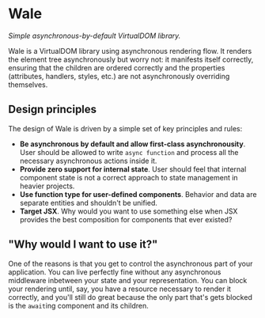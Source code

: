 Wale
========
_Simple asynchronous-by-default VirtualDOM library._

Wale is a VirtualDOM library using asynchronous rendering flow. It renders
the element tree asynchronously but worry not: it manifests itself correctly,
ensuring that the children are ordered correctly and the properties (attributes,
handlers, styles, etc.) are not asynchronously overriding themselves.

## Design principles

The design of Wale is driven by a simple set of key principles and rules:
- **Be asynchronous by default and allow first-class asynchronousity**. User
  should be allowed to write `async function` and process all the necessary
  asynchronous actions inside it.
- **Provide zero support for internal state**. User should feel that internal
  component state is not a correct approach to state management in heavier
  projects.
- **Use function type for user-defined components**. Behavior and data are
  separate entities and shouldn't be unified.
- **Target JSX**. Why would you want to use something else when JSX provides the
  best composition for components that ever existed?

## "Why would I want to use it?"

One of the reasons is that you get to control the asynchronous part of
your application. You can live perfectly fine without any asynchronous
middleware inbetween your state and your representation. You can block
your rendering until, say, you have a resource necessary to render it
correctly, and you'll still do great because the only part that's gets
blocked is the `await`ing component and its children.
